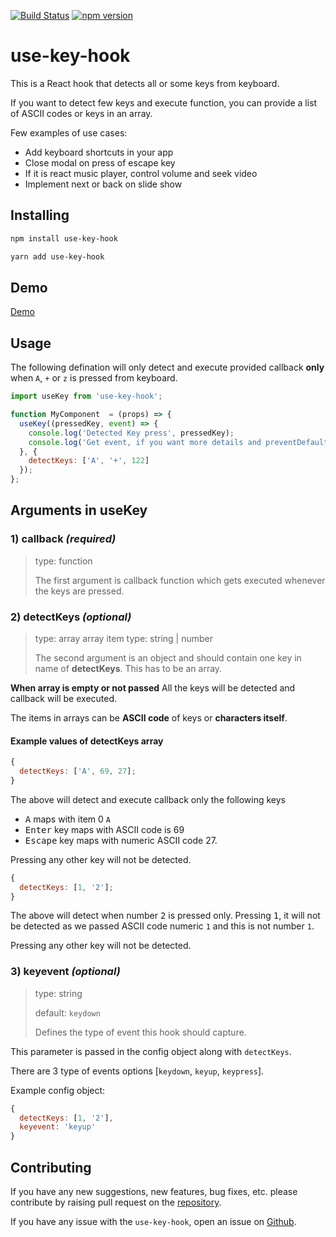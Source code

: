 [![Build Status](https://travis-ci.org/haldarmahesh/use-key-hook.svg?branch=master)](https://travis-ci.org/haldarmahesh/use-key-hook)
[![npm version](https://badge.fury.io/js/use-key-hook.svg)](https://badge.fury.io/js/use-key-hook)

# use-key-hook

This is a React hook that detects all or some keys from keyboard.

If you want to detect few keys and execute function, you can provide a list of ASCII codes or keys in an array.

Few examples of use cases:

- Add keyboard shortcuts in your app
- Close modal on press of escape key
- If it is react music player, control volume and seek video
- Implement next or back on slide show

## Installing

```bash
npm install use-key-hook
```

```bash
yarn add use-key-hook
```

## Demo

[Demo](http://www.maheshhaldar.com/demo-use-key/)

## Usage

The following defination will only detect and execute provided callback **only** when `A`, `+` or `z` is pressed from keyboard.

```javascript
import useKey from 'use-key-hook';

function MyComponent  = (props) => {
  useKey((pressedKey, event) => {
    console.log('Detected Key press', pressedKey);
    console.log('Get event, if you want more details and preventDefault', event)
  }, {
    detectKeys: ['A', '+', 122]
  });
};
```

## Arguments in useKey

### 1) callback _(required)_

> type: function
>
> The first argument is callback function which gets executed whenever the keys are pressed.

### 2) detectKeys _(optional)_

> type: array
> array item type: string | number
>
> The second argument is an object and should contain one key in name of **detectKeys**.
> This has to be an array.

**When array is empty or not passed** All the keys will be detected and callback will be executed.

The items in arrays can be **ASCII code** of keys or **characters itself**.

#### Example values of detectKeys array

```js
{
  detectKeys: ['A', 69, 27];
}
```

The above will detect and execute callback only the following keys

- <kbd>A</kbd> maps with item 0 `A`
- <kbd>Enter</kbd> key maps with ASCII code is 69
- <kbd>Escape</kbd> key maps with numeric ASCII code 27.

Pressing any other key will not be detected.

```js
{
  detectKeys: [1, '2'];
}
```

The above will detect when number <kbd>2</kbd> is pressed only.
Pressing <kbd>1</kbd>, it will not be detected as we passed ASCII code numeric `1` and this is not number `1`.

Pressing any other key will not be detected.

### 3) keyevent _(optional)_

> type: string
>
> default: `keydown`
>
> Defines the type of event this hook should capture.

This parameter is passed in the config object along with `detectKeys`.

There are 3 type of events options [`keydown`, `keyup`, `keypress`].

Example config object:

```js
{
  detectKeys: [1, '2'],
  keyevent: 'keyup'
}
```

## Contributing

If you have any new suggestions, new features, bug fixes, etc. please contribute by raising pull request on the [repository](https://github.com/haldarmahesh/use-key-hook).

If you have any issue with the `use-key-hook`, open an issue on [Github](https://github.com/haldarmahesh/use-key-hook).
